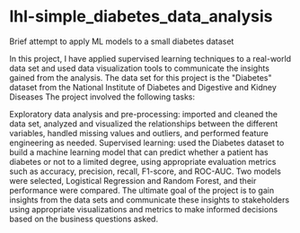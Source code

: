 # lhl-simple_diabetes_data_analysis
Brief attempt to apply ML models to a small diabetes dataset

In this project, I have applied supervised learning techniques to a real-world data set and used data visualization tools to communicate the insights gained from the analysis. The data set for this project is the "Diabetes" dataset from the National Institute of Diabetes and Digestive and Kidney Diseases The project involved the following tasks:

Exploratory data analysis and pre-processing: imported and cleaned the data set, analyzed and visualized the relationships between the different variables, handled missing values and outliers, and performed feature engineering as needed.
Supervised learning: used the Diabetes dataset to build a machine learning model that can predict whether a patient has diabetes or not to a limited degree, using appropriate evaluation metrics such as accuracy, precision, recall, F1-score, and ROC-AUC. Two models were selected, Logistical Regression and Random Forest, and their performance were compared.
The ultimate goal of the project is to gain insights from the data sets and communicate these insights to stakeholders using appropriate visualizations and metrics to make informed decisions based on the business questions asked.
